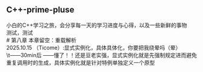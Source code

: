 ## C++-prime-pluse
小白的C++学习之旅，会分享每一天的学习进度与心得，以及一些新鲜的事物
<br>测试，测试
<br># 第八章 本章留空：重载解析
<br>2025.10.15 （Ticome）:显式实例化，具体具体化，你要把我绕晕吗（晕）<br>      \t——30min后 ——懂了！！还是豆老实强，显式实例化就是先强制规定进而避免重复调用时的生成，具体实例化就是针对特例单独定义一个原型


